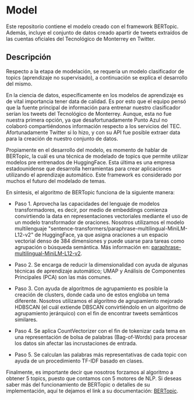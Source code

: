 # Model

Este repositorio contiene el modelo creado con el framework BERTopic. Además, incluye el conjunto de datos creado apartir de tweets extraídos de las cuentas oficiales del Tecnológico de Monterrey en Twitter.

## Descripción

Respecto a la etapa de modelación, se requería un modelo clasificador de topics (aprendizaje no supervisado), a continuación se explica el desarrollo del mismo. 

En la ciencia de datos, específicamente en los modelos de aprendizaje es de vital importancia tener data de calidad. Es por esto que el equipo pensó que la fuente principal de información para entrenar nuestro clasificador serían los tweets del Tecnológico de Monterrey. Aunque, esta no fue nuestra primera opción, ya que desafortunadamente Punto Azul no colaboró compartiéndonos información respecto a los servicios del TEC. Afortunadamente Twitter si lo hizo, y con su API fue posible extraer data para la creación de nuestro conjunto de datos.

Propiamente en el desarrollo del modelo, es momento de hablar de BERTopic, la cuál es una técnica de modelado de topics que permite utilizar modelos pre entrenados de HuggingFace. Esta última es una empresa estadounidense que desarrolla herramientas para crear aplicaciones utilizando el aprendizaje automático. Este framework es considerado por muchos el futuro del modelado de temas.

En síntesis, el algoritmo de BERTopic funciona de la siguiente manera: 
* Paso 1. Aprovecha las capacidades del lenguaje de modelos transformadores, es decir, por medio de embeddings comienza convirtiendo la data en representaciones vectoriales mediante el uso de un modelo transformador de oraciones. Nosotros utilizamos el modelo multilenguaje "sentence-transformers/paraphrase-multilingual-MiniLM-L12-v2" de HuggingFace, ya que asigna oraciones a un espacio vectorial denso de 384 dimensiones y puede usarse para tareas como agrupación o búsqueda semántica. Más información en: [paraphrase-multilingual-MiniLM-L12-v2](https://huggingface.co/sentence-transformers/paraphrase-multilingual-MiniLM-L12-v2).

* Paso 2. Se encarga de reducir la dimensionalidad con ayuda de algunas técnicas de aprendizaje automático; UMAP y Análisis de Componentes Principales (PCA) son las más comunes.

* Paso 3. Con ayuda de algoritmos de agrupamiento es posible la creación de clusters, donde cada uno de estos engloba un tema diferente. Nosotros utilizamos el algoritmo de agrupamiento mejorado HDBSCAN (el cuál extiende DBSCAN convirtiéndolo en un algoritmo de agrupamiento jerárquico) con el fin de encontrar tweets semánticos similares. 

* Paso 4. Se aplica CountVectorizer con el fin de tokenizar cada tema en una representación de bolsa de palabras (Bag-of-Words) para procesar los datos sin afectar las incrustaciones de entrada.

* Paso 5. Se calculan las palabras más representativas de cada topic con ayuda de un procedimiento TF-IDF basado en clases.

Finalmente, es importante decir que nosotros forzamos al algoritmo a obtener 5 topics, puesto que contamos con 5 motores de NLP. Si deseas saber más del funcionamiento de BERTopic o detalles de su implementación, aquí te dejamos el link a su documentación: [BERTopic](https://maartengr.github.io/BERTopic/index.html).

